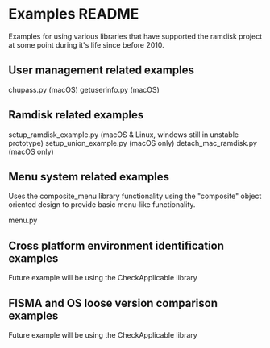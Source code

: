 # Examples README

Examples for using various libraries that have supported the ramdisk project at some point during it's life since before 2010.

## User management related examples

chupass.py (macOS)
getuserinfo.py (macOS)

## Ramdisk related examples

setup_ramdisk_example.py (macOS & Linux, windows still in unstable prototype)
setup_union_example.py (macOS only)
detach_mac_ramdisk.py (macOS only)

## Menu system related examples

Uses the composite_menu library functionality using the "composite" object oriented design to provide basic menu-like functionality. 

menu.py

## Cross platform environment identification examples

Future example will be using the CheckApplicable library

## FISMA and OS loose version comparison examples

Future example will be using the CheckApplicable library
